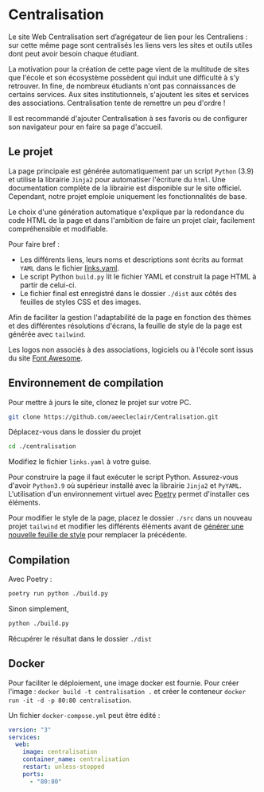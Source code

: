 # Centralisation

Le site Web Centralisation sert d’agrégateur de lien pour les Centraliens : sur cette même page sont centralisés les liens vers les sites et outils utiles dont peut avoir besoin chaque étudiant.

La motivation pour la création de cette page vient de la multitude de sites que l'école et son écosystème possèdent qui induit une difficulté à s'y retrouver. In fine, de nombreux étudiants n'ont pas connaissances de certains services. Aux sites institutionnels, s'ajoutent les sites et services des associations. Centralisation tente de remettre un peu d'ordre !

Il est recommandé d'ajouter Centralisation à ses favoris ou de configurer son navigateur pour en faire sa page d'accueil.

## Le projet

La page principale est générée automatiquement par un script `Python` (3.9) et utilise la librairie `Jinja2` pour automatiser l'écriture du `html`. Une documentation complète de la librairie est disponible sur le site officiel. Cependant, notre projet emploie uniquement les fonctionnalités de base.

Le choix d'une génération automatique s'explique par la redondance du code HTML de la page et dans l'ambition de faire un projet clair, facilement compréhensible et modifiable.

Pour faire bref :

- Les différents liens, leurs noms et descriptions sont écrits au format `YAML` dans le fichier [links.yaml](./links.yaml).
- Le script Python `build.py` lit le fichier YAML et construit la page HTML à partir de celui-ci.
- Le fichier final est enregistré dans le dossier `./dist` aux côtés des feuilles de styles CSS et des images.

Afin de faciliter la gestion l'adaptabilité de la page en fonction des thèmes et des différentes résolutions d'écrans, la feuille de style de la page est générée avec `tailwind`. 

Les logos non associés à des associations, logiciels ou à l'école sont issus du site [Font Awesome](https://fontawesome.com/search).

## Environnement de compilation

Pour mettre à jours le site, clonez le projet sur votre PC.

```bash
git clone https://github.com/aeecleclair/Centralisation.git
```

Déplacez-vous dans le dossier du projet

```bash
cd ./centralisation
```

Modifiez le fichier `links.yaml` à votre guise.

Pour construire la page il faut exécuter le script Python. Assurez-vous d'avoir `Python3.9` où supérieur installé avec la librairie `Jinja2` et `PyYAML`. L'utilisation d'un environnement virtuel avec [Poetry](https://python-poetry.org/) permet d'installer ces éléments.

Pour modifier le style de la page, placez le dossier `./src` dans un nouveau projet `tailwind` et modifier les différents éléments avant de [générer une nouvelle feuille de style](https://tailwindcss.com/docs/installation) pour remplacer la précédente.

## Compilation

Avec Poetry :

```bash
poetry run python ./build.py
```

Sinon simplement,

```bash
python ./build.py
```

Récupérer le résultat dans le dossier `./dist`

## Docker

Pour faciliter le déploiement, une image docker est fournie. Pour créer l'image : `docker build -t centralisation .` et créer le conteneur `docker run -it -d -p 80:80 centralisation`.

Un fichier `docker-compose.yml` peut être édité :

```yml
version: "3"
services:
  web:
    image: centralisation
    container_name: centralisation
    restart: unless-stopped
    ports:
      - "80:80"
```
